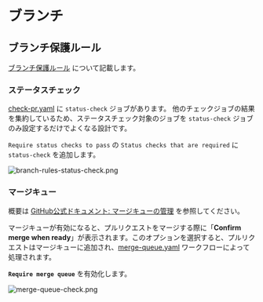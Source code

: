 # ブランチ

## ブランチ保護ルール

[ブランチ保護ルール](https://docs.github.com/ja/repositories/configuring-branches-and-merges-in-your-repository/managing-protected-branches/managing-a-branch-protection-rule) について記載します。

### ステータスチェック

[check-pr.yaml](../../.github/workflows/check-pr.yaml) に `status-check` ジョブがあります。
他のチェックジョブの結果を集約しているため、ステータスチェック対象のジョブを `status-check` ジョブのみ設定するだけでよくなる設計です。

`Require status checks to pass` の `Status checks that are required` に `status-check` を追加します。

![branch-rules-status-check.png](../images/branch-rules-status-check.png)

### マージキュー

概要は [GitHub公式ドキュメント: マージキューの管理](https://docs.github.com/ja/repositories/configuring-branches-and-merges-in-your-repository/configuring-pull-request-merges/managing-a-merge-queue) を参照してください。

マージキューが有効になると、プルリクエストをマージする際に「**Confirm merge when ready**」が表示されます。このオプションを選択すると、プルリクエストはマージキューに追加され、[merge-queue.yaml](../../.github/workflows/merge-queue.yaml) ワークフローによって処理されます。

**`Require merge queue`** を有効化します。

![merge-queue-check.png](../images/merge-queue-check.png)
